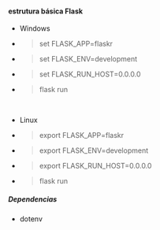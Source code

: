 #### estrutura básica Flask

* Windows
* > set FLASK_APP=flaskr
* > set FLASK_ENV=development
* > set FLASK_RUN_HOST=0.0.0.0
* > flask run

<br>

* Linux
* > export FLASK_APP=flaskr
* > export FLASK_ENV=development
* > export FLASK_RUN_HOST=0.0.0.0
* > flask run

##### Dependencias
* dotenv